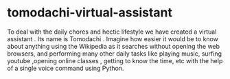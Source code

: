 # tomodachi-virtual-assistant
To deal with the daily chores and hectic lifestyle we have created a virtual assistant . Its name is Tomodachi . Imagine how easier it would be to know about anything using the Wikipedia as it searches without opening the web browsers, and performing many other daily tasks like playing music, surfing   youtube ,opening online classes , getting to know the time, etc with the help of a single voice command using Python. 
